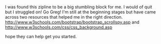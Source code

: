 I was found this zipline to be a big stumbling block for me. I would of quit but I struggled on! Go Greg! I'm still at the beginning stages but have came across two resources that helped me in the right direction.
http://www.w3schools.com/bootstrap/bootstrap_scrollspy.asp
and
http://www.w3schools.com/css/css_background.asp

hope they can help get you started.